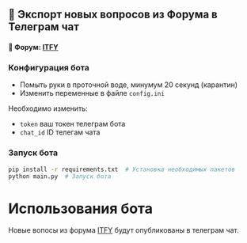 ## 🤖 Экспорт новых вопросов из Форума в Телеграм чат
#### 📢 Форум: [ITFY](https://itfy.org)

### Конфигурация бота
* Помыть руки в проточной воде, минумум 20 секунд (карантин)
* Изменить переменные в файле `config.ini` 

Необходимо изменить:
  * `token` ваш токен телеграм бота
  * `chat_id` ID телегам чата

### Запуск бота

```bash
pip install -r requirements.txt  # Установка необходимых пакетов
python main.py  # Запуск бота
```

# Использования бота

Новые вопосы из форума [ITFY](https://itfy.org) будут опубликованы в телеграм чат. 

